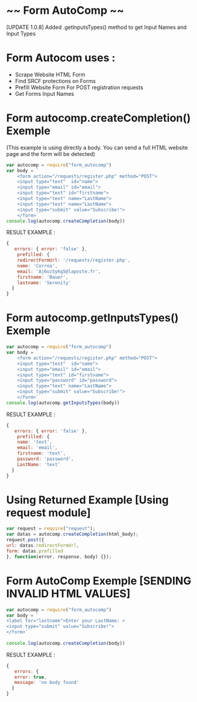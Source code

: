 # ~~ Form AutoComp ~~

[UPDATE 1.0.8] Added .getInputsTypes() method to get Input Names and Input Types 

# Form Autocom uses :

  - Scrape Website HTML Form
  - Find SRCF protections on Forms
  - Prefill Website Form For POST registration requests
  - Get Forms Input Names

# Form autocomp.createCompletion() Exemple
(This example is using directly a body. You can send a full HTML website page and the form will be detected)
```javascript
var autocomp = require("form_autocomp")
var body = `
    <form action="/requests/register.php" method="POST">
    <input type="text"  id="name">
    <input type="email" id="email">
    <input type="text" id="firstname">
    <input type="text" name="LastName">
    <input type="text" name="LastName">
    <input type="submit" value="Subscribe!">
    </form>` 
console.log(autocomp.createCompletion(body))
```
RESULT EXAMPLE :
```javascript
{
   errors: { error: 'false' },
    prefilled: {
    redirectFormUrl: '/requests/register.php',
    name: 'Correa',
    email: 'Aj6ozSykg5@laposte.fr',
    firstname: 'Bauer',
    lastname: 'Serenity'
  }
}
```



# Form autocomp.getInputsTypes() Exemple
```javascript
var autocomp = require("form_autocomp")
var body = `
    <form action="/requests/register.php" method="POST">
    <input type="text"  id="name">
    <input type="email" id="email">
    <input type="text" id="firstname">
    <input type="password" id="password">
    <input type="text" name="LastName">
    <input type="submit" value="Subscribe!">
    </form>` 
console.log(autocomp.getInputsTypes(body))
```
RESULT EXAMPLE :
```javascript
{
   errors: { error: 'false' },
    prefilled: {
    name: 'text',
    email: 'email',
    firstname: 'text',
    password: 'password',
    LastName: 'text'
  }
}
```



# Using Returned Example [Using request module]
```javascript
var request = require("request");
var datas = autocomp.createCompletion(html_body);
request.post({ 
url: datas.redirectFormUrl,    
form: datas.prefilled 
}, function(error, response, body) {});
```



# Form AutoComp Exemple [SENDING INVALID HTML VALUES]
```javascript
var autocomp = require("form_autocomp")
var body = `
<label for="lastname">Enter your LastName: >
<input type="submit" value="Subscribe!">
</form>`
    
console.log(autocomp.createCompletion(body))
```
RESULT EXAMPLE :
```javascript
{ 
   errors: {
   error: true, 
   message: 'no body found' 
  } 
}
````
